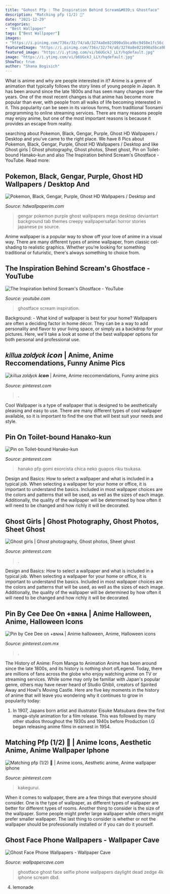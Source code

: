```yaml
---
title: "Gohost Pfp : The Inspiration Behind Scream&#039;s Ghostface"
description: "Matching pfp (1/2) 🐬"
date: "2021-12-29"
categories:
- "Best Wallpaper"
tags: ["Best Wallpaper"]
images:
- "https://i.pinimg.com/736x/32/74/a8/3274a8e821090a5bca9bc9458e1fc56c.jpg"
featuredImage: "https://i.pinimg.com/736x/32/74/a8/3274a8e821090a5bca9bc9458e1fc56c.jpg"
featured_image: "https://i.ytimg.com/vi/b6UGckJ_LLY/hqdefault.jpg"
image: "https://i.ytimg.com/vi/b6UGckJ_LLY/hqdefault.jpg"
ShowToc: true
author: "Shana Bogisich"
---
```



What is anime and why are people interested in it?
Anime is a genre of animation that typically follows the story lines of young people in Japan. It has been around since the late 1800s and has seen many changes over the years. One of the most recent changes is that anime has become more popular than ever, with people from all walks of life becoming interested in it. This popularity can be seen in its various forms, from traditional Toonami programming to online streaming services. There are many reasons people may enjoy anime, but one of the most important reasons is because it provides an escape from reality.

	

		
searching about Pokemon, Black, Gengar, Purple, Ghost HD Wallpapers / Desktop and you've came to the right place. We have 8 Pics about Pokemon, Black, Gengar, Purple, Ghost HD Wallpapers / Desktop and like Ghost girls | Ghost photography, Ghost photos, Sheet ghost, Pin on Toilet-bound Hanako-kun and also The Inspiration behind Scream&#039;s Ghostface - YouTube. Read more:
		
    
## Pokemon, Black, Gengar, Purple, Ghost HD Wallpapers / Desktop And

<img loading=lazy src="https://hdwallpaperim.com/wp-content/uploads/2017/08/24/112584-Pokemon-black-Gengar-purple-ghost.jpg" onerror="this.onerror=null;this.src='https://tse2.mm.bing.net/th?id=OIP.EWO4HDaLNwAW9r82_emnrgHaEo&amp;pid=15.1';" alt="Pokemon, Black, Gengar, Purple, Ghost HD Wallpapers / Desktop and">

_Source: hdwallpaperim.com_

>gengar pokemon purple ghost wallpapers mega desktop deviantart background tab themes creepy wallpapersafari horror stories japanese px source. 

	

Anime wallpaper is a popular way to show off your love of anime in a visual way. There are many different types of anime wallpaper, from classic cel-shading to realistic graphics. Whether you're looking for something traditional or futuristic, there's always something to choice from.

    
## The Inspiration Behind Scream&#039;s Ghostface - YouTube

<img loading=lazy src="https://i.ytimg.com/vi/b6UGckJ_LLY/hqdefault.jpg" onerror="this.onerror=null;this.src='https://tse1.mm.bing.net/th?id=OIP.qsc5AR6uHxFX33_lojpIGQHaFj&amp;pid=15.1';" alt="The Inspiration behind Scream&#039;s Ghostface - YouTube">

_Source: youtube.com_

>ghostface scream inspiration. 

	

Background: - What kind of wallpaper is best for your home?
Wallpapers are often a deciding factor in home décor. They can be a way to add personality and flavor to your living space, or simply as a backdrop for your pictures. Here, we'll take a look at some of the best wallpaper options for both personal and professional use.

    
## 𝑘𝑖𝑙𝑙𝑢𝑎 𝑧𝑜𝑙𝑑𝑦𝑐𝑘 𝙞𝙘𝙤𝙣 | Anime, Anime Reccomendations, Funny Anime Pics

<img loading=lazy src="https://i.pinimg.com/736x/32/74/a8/3274a8e821090a5bca9bc9458e1fc56c.jpg" onerror="this.onerror=null;this.src='https://tse2.mm.bing.net/th?id=OIP.bWz-ZO145UzsdHpWXwQhWAHaHa&amp;pid=15.1';" alt="𝑘𝑖𝑙𝑙𝑢𝑎 𝑧𝑜𝑙𝑑𝑦𝑐𝑘 𝙞𝙘𝙤𝙣 | Anime, Anime reccomendations, Funny anime pics">

_Source: pinterest.com_

>. 

	

Cool Wallpaper is a type of wallpaper that is designed to be aesthetically pleasing and easy to use. There are many different types of cool wallpaper available, so it is important to find the one that will best suit your needs and style.

    
## Pin On Toilet-bound Hanako-kun

<img loading=lazy src="https://i.pinimg.com/736x/3c/04/c2/3c04c2b68813471d2b47c6df750fef8c.jpg" onerror="this.onerror=null;this.src='https://tse4.mm.bing.net/th?id=OIP.dqpFvpWvYw4ItxNRAOMy0gHaKd&amp;pid=15.1';" alt="Pin on Toilet-bound Hanako-kun">

_Source: pinterest.com_

>hanako pfp gomi exorcista chica neko guapos riku tsukasa. 

	

Design and Basics: How to select a wallpaper and what is included in a typical job.
When selecting a wallpaper for your home or office, it is important to understand the basics. Included in most wallpaper choices are the colors and patterns that will be used, as well as the sizes of each image. Additionally, the quality of the wallpaper will be determined by how often it will need to be changed and how richly it will be decorated.

    
## Ghost Girls | Ghost Photography, Ghost Photos, Sheet Ghost

<img loading=lazy src="https://i.pinimg.com/736x/6f/e0/74/6fe074aeb8b65d1a40144eb58a645ed8.jpg" onerror="this.onerror=null;this.src='https://tse3.mm.bing.net/th?id=OIP.ngg2mGQfKBVlkHBEAiVdkgHaH8&amp;pid=15.1';" alt="Ghost girls | Ghost photography, Ghost photos, Sheet ghost">

_Source: pinterest.com_

>. 

	

Design and Basics: How to select a wallpaper and what is included in a typical job.
When selecting a wallpaper for your home or office, it is important to understand the basics. Included in most wallpaper choices are the colors and patterns that will be used, as well as the sizes of each image. Additionally, the quality of the wallpaper will be determined by how often it will need to be changed and how richly it will be decorated.

    
## Pin By Cee Dee On +ʙɴʜᴀ | Anime Halloween, Anime, Halloween Icons

<img loading=lazy src="https://i.pinimg.com/736x/b3/cb/60/b3cb60c05bc97aa8974d80e9ebf2f34f.jpg" onerror="this.onerror=null;this.src='https://tse4.mm.bing.net/th?id=OIP.YA1etV30o5_AvUR_Bn0rgAHaHa&amp;pid=15.1';" alt="Pin by Cee Dee on +ʙɴʜᴀ | Anime halloween, Anime, Halloween icons">

_Source: pinterest.com.mx_

>. 

	

The History of Anime: From Manga to Animation
Anime has been around since the late 1800s, and its history is nothing short ofLegend. Today, there are millions of fans across the globe who enjoy watching anime on TV or streaming services. While some may only be familiar with Japan's popular genre, others may have never heard of Studio Ghibli, creators of Spirited Away and Howl's Moving Castle. Here are five key moments in the history of anime that will leave you wondering why it continues to grow in popularity today:
1) In 1907, Japans born artist and illustrator Eisuke Matsubara drew the first manga-style animation for a film release. This was followed by many other studios throughout the 1930s and 1940s before Production I.G began releasing anime films in earnest in 1954.

    
## Matching Pfp (1/2) 🐬 | Anime Icons, Aesthetic Anime, Anime Wallpaper Iphone

<img loading=lazy src="https://i.pinimg.com/736x/5b/f6/2f/5bf62ffddb8baee1214fa9213dd3b7ad.jpg" onerror="this.onerror=null;this.src='https://tse2.mm.bing.net/th?id=OIP.ipzkgOU4TdI8NxUiBnQ_ogHaHa&amp;pid=15.1';" alt="Matching pfp (1/2) 🐬 | Anime icons, Aesthetic anime, Anime wallpaper iphone">

_Source: pinterest.com_

>kakegurui. 

	

When it comes to wallpaper, there are a few things that everyone should consider. One is the type of wallpaper, as different types of wallpaper are better for different types of rooms. Another thing to consider is the size of the wallpaper. Some people might prefer large wallpaper while others might prefer smaller wallpaper. The last thing to consider is whether or not the wallpaper should be professionally installed or if you can do it yourself.

    
## Ghost Face Phone Wallpapers - Wallpaper Cave

<img loading=lazy src="https://wallpapercave.com/wp/wp5947075.jpg" onerror="this.onerror=null;this.src='https://tse1.mm.bing.net/th?id=OIP.S5Uo2NISQrpvk5-4jiCa7wHaNK&amp;pid=15.1';" alt="Ghost Face Phone Wallpapers - Wallpaper Cave">

_Source: wallpapercave.com_

>ghostface ghost face selfie phone wallpapers daylight dead zedge 4k iphone scream dbd. 

	

4. lemonade 

